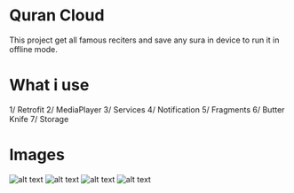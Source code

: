 # Quran Cloud
This project get all famous reciters and save any sura in device to run it in offline mode.

# What i use
1/ Retrofit
2/ MediaPlayer
3/ Services
4/ Notification
5/ Fragments
6/ Butter Knife
7/ Storage

# Images
![alt text](https://i.ibb.co/tZvt4VN/Screenshot-20190913-134553.png)
![alt text](https://i.ibb.co/pd4SfTQ/Screenshot-20190913-134556.png)
![alt text](https://i.ibb.co/dB3HJmD/Screenshot-20190913-134617.png)
![alt text](https://i.ibb.co/H2RT0cn/Screenshot-20190913-134633.png)

